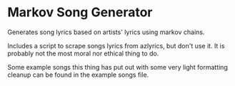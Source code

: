 # Markov Song Generator
Generates song lyrics based on artists' lyrics using markov chains. 

Includes a script to scrape songs lyrics from azlyrics, but don't use it. It is probably not the most moral nor ethical thing to do. 

Some example songs this thing has put out with some very light formatting cleanup can be found in the example songs file.
